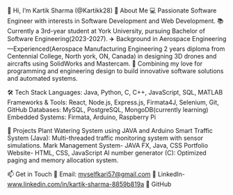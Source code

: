 👋 Hi, I’m Kartik Sharma (@Kartikk28)
🚀 About Me
💻 Passionate Software Engineer with interests in Software Development and Web Development.
📚 Currently a 3rd-year student at York University, pursuing Bachelor of Software Engineering(2023-2027).
✈️ Background in Aerospace Engineering—Experienced(Aerospace Manufacturing Engineering 2 years diploma  from Centennial College, North york, ON, Canada) in designing 3D drones and aircrafts using SolidWorks and Mastercam.
🌟 Combining my love for programming and engineering design to build innovative software solutions and automated systems.

🛠 Tech Stack
Languages: Java, Python, C, C++, JavaScript, SQL, MATLAB
Frameworks & Tools: React, Node.js, Express.js, Firmata4J, Selenium, Git, GitHub
Databases: MySQL, PostgreSQL, MongoDB(currently learning)
Embedded Systems: Firmata, Arduino, Raspberry Pi

🔧 Projects
Plant Watering System using JAVA and Arduino
Smart Traffic System (Java): Multi-threaded traffic monitoring system with sensor simulations.
Mark Management System- JAVA FX, Java, CSS
Portfolio Website- HTML, CSS, JavaScript
AI number generator (C): Optimized paging and memory allocation system.


📫 Get in Touch
📧 Email: myselfkari57@gmail.com
🔗 LinkedIn-www.linkedin.com/in/kartik-sharma-8859b819a
🐙 GitHub
